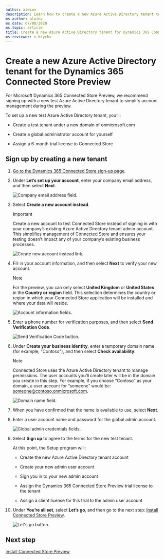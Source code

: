 ```yaml
---
author: alwinv
description: Learn how to create a new Azure Active Directory tenant to use with Dynamics 365 Connected Store Preview
ms.author: alwinv
ms.date: 07/08/2020
ms.topic: article
title: Create a new Azure Active Directory tenant for Dynamics 365 Connected Store Preview
ms.reviewer: v-brycho
---
```


# Create a new Azure Active Directory tenant for the Dynamics 365 Connected Store Preview

For Microsoft Dynamics 365 Connected Store Preview, we recommend signing up with a new test Azure Active Directory tenant to simplify account management 
during the preview.

To set up a new test Azure Active Directory tenant, you’ll:

- Create a test tenant under a new domain of onmicrosoft.com

- Create a global administrator account for yourself

- Assign a 6-month trial license to Connected Store

## Sign up by creating a new tenant

1. [Go to the Dynamics 365 Connected Store sign-up page](https://go.microsoft.com/fwlink/?linkid=2128173).

2. Under **Let’s set up your account**, enter your company email address, and then select **Next**.

    ![Company email address field.](media/email-address.PNG "Company email address field")

3. Select **Create a new account instead**.

    > [!IMPORTANT]
    > Create a new account to test Connected Store instead of signing in with your company’s existing Azure Active Directory tenant admin account. 
    This simplifies management of Connected Store and ensures your testing doesn’t impact any of your company’s existing business processes.
    
    ![Create new account instead link.](media/create-new-account.PNG "Create new account instead link")
    
4. Fill in your account information, and then select **Next** to verify your new account.

    > [!NOTE]
    > For the preview, you can only select **United Kingdom** or **United States** in the **Country or region** field. This selection determines the country or region in which your Connected Store application will be installed and where your data will reside. 
    
    ![Account information fields.](media/account-info.PNG "Account information fields")  
    
5. Enter a phone number for verification purposes, and then select **Send Verification Code**.

    ![Send Verification Code button.](media/send-verification-code.PNG "Send Verification Code button")
    
6. Under **Create your business identity**, enter a temporary domain name (for example, "Contoso"), and then select **Check availability**. 

    > [!NOTE]
    > Connected Store uses the Azure Active Directory tenant to manage permissions. The user accounts you’ll create later will be in the domain 
    you create in this step. For example, if you choose “Contoso” as your domain, a user account for “someone” would be: someone@contoso.onmicrosoft.com.
    
    ![Domain name field.](media/business-identity.PNG "Domain name field")
    
7. When you have confirmed that the name is available to use, select **Next**.

8. Enter a user account name and password for the global admin account.
  
   ![Global admin credentials fields.](media/credentials.PNG "Global admin credentials fields")
   
9. Select **Sign up** to agree to the terms for the new test tenant. 

    At this point, the Setup program will: 
    
    - Create the new Azure Active Directory tenant account
    
    - Create your new admin user account
    
    - Sign you in to your new admin account
    
    - Assign the Dynamics 365 Connected Store Preview trial license to the tenant
    
    - Assign a client license for this trial to the admin user account    
    
10. Under **You’re all set**, select **Let’s go**, and then go to the next step: [Install Connected Store Preview](admin-install-web-app.md).  

    ![Let's go button.](media/lets-go.PNG "Let's go button")

## Next step

[Install Connected Store Preview](admin-install-web-app.md)




